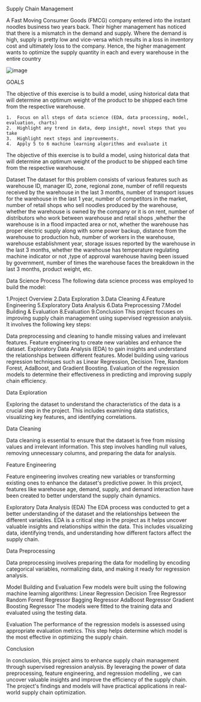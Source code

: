 Supply Chain Management


A Fast Moving Consumer Goods (FMCG) company entered into the instant noodles business two years back. Their higher management has noticed that there is a mismatch in the demand and supply. Where the demand is high, supply is pretty low and vice-versa which results in a loss in inventory cost and ultimately loss to the company. Hence, the higher management wants to optimize the supply quantity in each and every warehouse in the entire country

![image](https://github.com/kuttappikunjan/supply-chain-management/assets/154626611/1c82ecde-b45c-42f3-b8d7-e5c4c62dc9c0)

GOALS


The objective of this exercise is to build a model, using historical data that will determine an optimum weight of the product to be shipped each time from the respective warehouse.

    1.	Focus on all steps of data science (EDA, data processing, model, evaluation, charts)
    2.	Highlight any trend in data, deep insight, novel steps that you take
    3.	Highlight next steps and improvements.
    4.	Apply 5 to 6 machine learning algorithms and evaluate it

    
The objective of this exercise is to build a model, using historical data that will determine an optimum weight of the product to be shipped each time from the respective warehouse.

Dataset The dataset for this problem consists of various features such as warehouse ID, manager ID, zone, regional zone, number of refill requests received by the warehouse in the last 3 months, number of transport issues for the warehouse in the last 1 year, number of competitors in the market, number of retail shops who sell noodles produced by the warehouse, whether the warehouse is owned by the company or it is on rent, number of distributors who work between warehouse and retail shops ,whether the warehouse is in a flood impacted area or not, whether the warehouse has proper electric supply along with some power backup, distance from the warehouse to production hub, number of workers in the warehouse, warehouse establishment year, storage issues reported by the warehouse in the last 3 months, whether the warehouse has temperature regulating machine indicator or not ,type of approval warehouse having been issued by government, number of times the warehouse faces the breakdown in the last 3 months, product weight, etc.

Data Science Process The following data science process was employed to build the model:

1.Project Overview
2.Data Exploration
3.Data Cleaning
4.Feature Engineering
5.Exploratory Data Analysis
6.Data Preprocessing
7.Model Building & Evaluation
8.Evaluation
9.Conclusion This project focuses on improving supply chain management using supervised regression analysis. It involves the following key steps:

Data preprocessing and cleaning to handle missing values and irrelevant features. Feature engineering to create new variables and enhance the dataset. Exploratory Data Analysis (EDA) to gain insights and understand the relationships between different features. Model building using various regression techniques such as Linear Regression, Decision Tree, Random Forest, AdaBoost, and Gradient Boosting. Evaluation of the regression models to determine their effectiveness in predicting and improving supply chain efficiency.

Data Exploration 

Exploring the dataset to understand the characteristics of the data is a crucial step in the project. This includes examining data statistics, visualizing key features, and identifying correlations.

Data Cleaning

Data cleaning is essential to ensure that the dataset is free from missing values and irrelevant information. This step involves handling null values, removing unnecessary columns, and preparing the data for analysis.

Feature Engineering

Feature engineering involves creating new variables or transforming existing ones to enhance the dataset's predictive power. In this project, features like warehouse age, demand, supply, and demand interaction have been created to better understand the supply chain dynamics.

Exploratory Data Analysis (EDA) 
The EDA process was conducted to get a better understanding of the dataset and the relationships between the different variables. EDA is a critical step in the project as it helps uncover valuable insights and relationships within the data. This includes visualizing data, identifying trends, and understanding how different factors affect the supply chain.

Data Preprocessing 

Data preprocessing involves preparing the data for modelling  by encoding categorical variables, normalizing data, and making it ready for regression analysis.

Model Building and Evaluation Few models were built using the following machine learning algorithms:
Linear Regression
Decision Tree Regressor
Random Forest Regressor
Bagging Regressor
AdaBoost Regressor
Gradient Boosting Regressor
The models were fitted to the training data and evaluated using the testing data.

Evaluation 
The performance of the regression models is assessed using appropriate evaluation metrics. This step helps determine which model is the most effective in optimizing the supply chain.

Conclusion 

In conclusion, this project aims to enhance supply chain management through supervised regression analysis. By leveraging the power of data preprocessing, feature engineering, and regression modelling , we can uncover valuable insights and improve the efficiency of the supply chain. The project's findings and models will have practical applications in real-world supply chain optimization.

